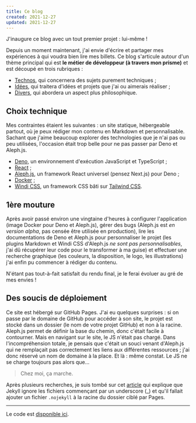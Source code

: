 ```yaml
---
title: Ce blog
created: 2021-12-27
updated: 2021-12-27
---
```


J'inaugure ce blog avec un tout premier projet : lui-même !

Depuis un moment maintenant, j'ai envie d'écrire et partager mes expériences à qui voudra bien lire mes billets. 
Ce blog s'articule autour d'un thème principal qui est **le métier de développeur (à travers mon prisme)** et est découpé en trois rubriques : 
- [Technos](/technos), qui concernera des sujets purement techniques ;
- [Idées](/idees), qui traitera d'idées et projets que j'ai ou aimerais réaliser ;
- [Divers](/divers), qui abordera un aspect plus philosophique.

## Choix technique

Mes contraintes étaient les suivantes : un site statique, hébergeable partout, où je peux rédiger mon contenu en Markdown et personnalisable. Sachant que j'aime beaucoup explorer des technologies que je n'ai pas ou peu utilisées, l'occasion était trop belle pour ne pas passer par Deno et Aleph.js.

- [Deno](/technos/articles/deno), un environnement d'exécution JavaScript et TypeScript ;
- [React](https://fr.reactjs.org/) ;
- [Aleph.js](https://alephjs.org/), un framework React universel (pensez Next.js) pour Deno ;
- [Docker](https://www.docker.com/) ;
- [Windi CSS](https://windicss.org/)</a>, un framework CSS bâti sur [Tailwind CSS](https://tailwindcss.com/).

## 1ère mouture

Après avoir passé environ une vingtaine d'heures à configurer l'application (image Docker pour Deno et Aleph.js), gérer des bugs (Aleph.js est *en version alpha*, pas censée être utilisée en production), lire les documentations de Deno et Aleph.js pour personnaliser le projet (les plugins Markdown et Windi CSS d'Aleph.js *ne sont pas personnalisables*, j'ai dû récupérer leur code pour le transformer à ma guise) et effectuer une recherche graphique (les couleurs, la disposition, le logo, les illustrations) j'ai enfin pu commencer à rédiger du contenu. 

N'étant pas tout-à-fait satisfait du rendu final, je le ferai évoluer au gré de mes envies !

## Des soucis de déploiement

Ce site est hébergé sur GitHub Pages. J'ai eu quelques surprises : si on passe par le domaine de GitHub pour accéder à son site, le projet est stocké dans un dossier (le nom de votre projet GitHub) et non à la racine. Aleph.js permet de définir la base du chemin, donc c'était facile à contourner. Mais en navigant sur le site, le JS n'était pas chargé. Dans l'incompréhension totale, je pensais que c'était un souci venant d'Aleph.js qui ne remplaçait pas correctement les liens aux différentes ressources ; j'ai donc réservé un nom de domaine à la place. Et là : même constat. Le JS ne se charge toujours pas alors que...

> Chez moi, ça marche.

Après plusieurs recherches, je suis tombé sur cet [article](https://github.blog/2009-12-29-bypassing-jekyll-on-github-pages/) qui explique que Jekyll ignore les fichiers commençant par un underscore (_) et qu'il fallait ajouter un fichier `.nojekyll` à la racine du dossier ciblé par Pages.

---

Le code est [disponible ici](https://github.com/Laegel/blog).
